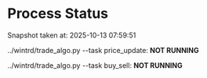 # Process Status

Snapshot taken at: 2025-10-13 07:59:51

../wintrd/trade_algo.py --task price_update: **NOT RUNNING**

../wintrd/trade_algo.py --task buy_sell: **NOT RUNNING**

